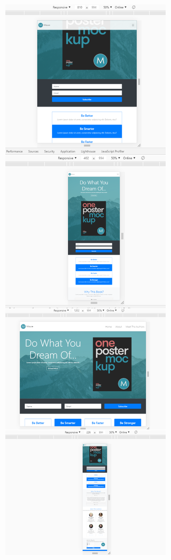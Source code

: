 <img src="portfolio/Cupture.PNG"/>
<img src="portfolio/Cupture2.PNG"/>
<img src="portfolio/Cupture3.PNG"/>
<img src="portfolio/Cupture4.PNG"/>
